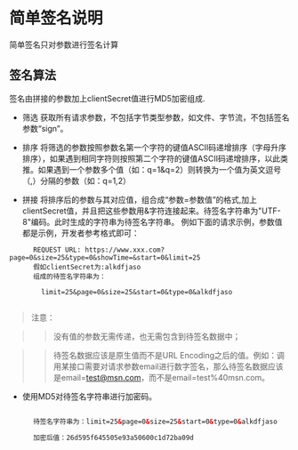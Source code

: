# 简单签名说明 #

简单签名只对参数进行签名计算

## 签名算法

  签名由拼接的参数加上clientSecret值进行MD5加密组成.

* 筛选
    获取所有请求参数，不包括字节类型参数，如文件、字节流，不包括签名参数“sign”。

* 排序
    将筛选的参数按照参数名第一个字符的键值ASCII码递增排序（字母升序排序），如果遇到相同字符则按照第二个字符的键值ASCII码递增排序，以此类推。如果遇到一个参数多个值（如：q=1&q=2）则转换为一个值为英文逗号（,）分隔的参数（如：q=1,2）
    
* 拼接
    将排序后的参数与其对应值，组合成“参数=参数值”的格式,加上clientSecret值，并且把这些参数用&字符连接起来。待签名字符串为"UTF-8"编码。此时生成的字符串为待签名字符串。
    例如下面的请求示例，参数值都是示例，开发者参考格式即可：
    
```
      REQUEST URL: https://www.xxx.com?page=0&size=25&type=0&showTime=&start=0&limit=25
      假如clientSecret为:alkdfjaso
      组成的待签名字符串为：
      
        limit=25&page=0&size=25&start=0&type=0&alkdfjaso
      
```
     
    
> 注意：
         
>> 没有值的参数无需传递，也无需包含到待签名数据中；
         
>> 待签名数据应该是原生值而不是URL Encoding之后的值。例如：调用某接口需要对请求参数email进行数字签名，那么待签名数据应该是email=test@msn.com，而不是email=test%40msn.com。

* 使用MD5对待签名字符串进行加密码。
    
```html
      
      待签名字符串为：limit=25&page=0&size=25&start=0&type=0&alkdfjaso
      
      加密后值：26d595f645505e93a50600c1d72ba09d

```